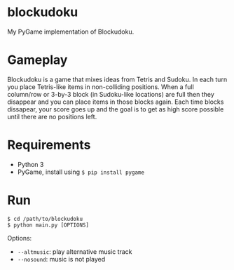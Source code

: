 # blockudoku

My PyGame implementation of Blockudoku.

# Gameplay

Blockudoku is a game that mixes ideas from Tetris and Sudoku.
In each turn you place Tetris-like items in non-colliding positions.
When a full column/row or 3-by-3 block (in Sudoku-like locations) are full then they disappear and you can place items in those blocks again.
Each time blocks dissapear, your score goes up and the goal is to get as high score possible until there are no positions left.

# Requirements

* Python 3
* PyGame, install using `$ pip install pygame`

# Run

```
$ cd /path/to/blockudoku
$ python main.py [OPTIONS]
```

Options:
* `--altmusic`: play alternative music track
* `--nosound`: music is not played
